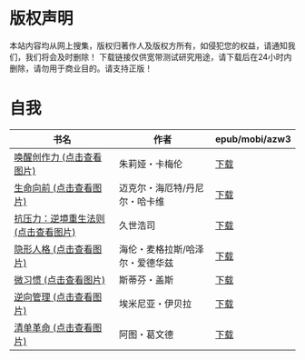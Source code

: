 # 版权声明

本站内容均从网上搜集，版权归著作人及版权方所有，如侵犯您的权益，请通知我们，我们将会及时删除！ 下载链接仅供宽带测试研究用途，请下载后在24小时内删除，请勿用于商业目的。请支持正版！

# 自我

| 书名 | 作者 | epub/mobi/azw3 |
| --- | --- | --- |
| [唤醒创作力 (点击查看图片)](https://www.dushupai.com/attachment/2024/06/08/2b66413c48fd1711.jpg) | 朱莉娅・卡梅伦 | [下载](https://url89.ctfile.com/f/31084289-1357044856-c10ec4?p=8866) |
| [生命向前 (点击查看图片)](https://www.dushupai.com/attachment/2024/06/04/840d7ef8e9d20c94.jpg) | 迈克尔・海厄特/丹尼尔・哈卡维 | [下载](https://url89.ctfile.com/f/31084289-1357021474-0a76cd?p=8866) |
| [抗压力：逆境重生法则 (点击查看图片)](https://www.dushupai.com/attachment/2024/06/04/a19156f21daf0d5c.jpg) | 久世浩司 | [下载](https://url89.ctfile.com/f/31084289-1357020541-463985?p=8866) |
| [隐形人格 (点击查看图片)](https://www.dushupai.com/attachment/2024/06/03/719a4cece28612e1.jpg) | 海伦・麦格拉斯/哈泽尔・爱德华兹 | [下载](https://url89.ctfile.com/f/31084289-1357020031-123343?p=8866) |
| [微习惯 (点击查看图片)](https://www.dushupai.com/attachment/2024/06/02/881658b5a15a61e3.jpg) | 斯蒂芬・盖斯 | [下载](https://url89.ctfile.com/f/31084289-1357012534-4af2f0?p=8866) |
| [逆向管理 (点击查看图片)](https://www.dushupai.com/attachment/2024/06/01/46b6393683e15941.jpg) | 埃米尼亚・伊贝拉 | [下载](https://url89.ctfile.com/f/31084289-1357007590-ce7cce?p=8866) |
| [清单革命 (点击查看图片)](https://www.dushupai.com/attachment/2024/06/01/f4254206482c9f2e.jpg) | 阿图・葛文德 | [下载](https://url89.ctfile.com/f/31084289-1357007152-e2b3d8?p=8866) |
